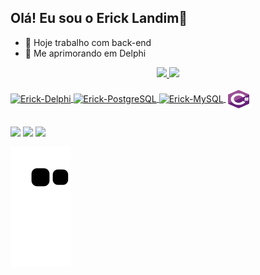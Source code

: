 ## Olá! Eu sou o Erick Landim👋

- 🔭 Hoje trabalho com back-end
- 🌱 Me aprimorando em Delphi

<div align="center">
  <a href="https://github.com/ErickLandim">
  <img height="150em" src="https://github-readme-stats.vercel.app/api?username=ErickLandim&show_icons=true&theme=radical&include_all_commits=true&count_private=true"/>
  <img height="150em" src="https://github-readme-stats.vercel.app/api/top-langs/?username=ErickLandim&layout=compact&langs_count=7&theme=radical"/>
</div>
<div style="display: inline_block"><br>
 
  <img align="center" alt="Erick-Delphi" height="30" width="40" src="https://user-images.githubusercontent.com/3423282/123477765-e4013700-d5d4-11eb-876c-de9aab52153b.png">
 
  <img align="center" alt="Erick-PostgreSQL" height="30" width="40" src="https://cdn.jsdelivr.net/gh/devicons/devicon/icons/postgresql/postgresql-plain.svg">
  
  <img align="center" alt="Erick-MySQL" height="30" width="40" src="https://cdn.jsdelivr.net/gh/devicons/devicon/icons/mysql/mysql-original.svg">
  
  <img align="center" alt="Erick-Csharp" height="30" width="40" src="https://raw.githubusercontent.com/devicons/devicon/master/icons/csharp/csharp-original.svg">
  
</div>
  
  ##
  
<div> 
  <a href="https://instagram.com/erick_landim_dos_santos" target="_blank"><img src="https://img.shields.io/badge/-Instagram-%23E4405F?style=for-the-badge&logo=instagram&logoColor=white" target="_blank"></a>
  <a href = "mailto:ericklandimaop@gmail.com"><img src="https://img.shields.io/badge/-Gmail-%23333?style=for-the-badge&logo=gmail&logoColor=white" target="_blank"></a>
  <a href="https://www.linkedin.com/in/erick-landim-5aa660210" target="_blank"><img src="https://img.shields.io/badge/-LinkedIn-%230077B5?style=for-the-badge&logo=linkedin&logoColor=white" target="_blank"></a> 
 
  ![Snake animation](https://github.com/ErickLandim/ErickLandim/blob/output/github-contribution-grid-snake.svg)
 
</div> 
 
